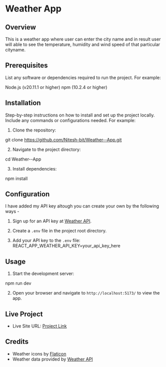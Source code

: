 # Weather App

## Overview

This is a weather app where user can enter the city name and in result user will able to see the temperature, humidity and wind speed of that particular cityname.

## Prerequisites

List any software or dependencies required to run the project. For example:

Node.js (v20.11.1 or higher)
npm (10.2.4 or higher)

## Installation

Step-by-step instructions on how to install and set up the project locally. Include any commands or configurations needed. For example:

1. Clone the repository:

git clone https://github.com/Nitesh-bit/Weather--App.git

2. Navigate to the project directory:

cd Weather--App

3. Install dependencies:

npm install

## Configuration

I have added my API key altough you can create your own by the following ways -

1. Sign up for an API key at [Weather API](https://openweathermap.org/api).

2. Create a `.env` file in the project root directory.

3. Add your API key to the `.env` file: REACT_APP_WEATHER_API_KEY=your_api_key_here

## Usage

1. Start the development server:

npm run dev

2. Open your browser and navigate to `http://localhost:5173/` to view the app.

## Live Project

- Live Site URL: [Project Link](https://weatherapp1210.netlify.app/)

## Credits

- Weather icons by [Flaticon](https://www.flaticon.com/)
- Weather data provided by [Weather API](https://openweathermap.org/api)
